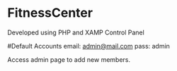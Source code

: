 # FitnessCenter

Developed using PHP and XAMP Control Panel

#Default Accounts
email: admin@mail.com
pass: admin

Access admin page to add new members.